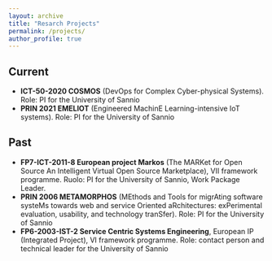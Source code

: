 ```yaml
---
layout: archive
title: "Resarch Projects"
permalink: /projects/
author_profile: true
---
```


## Current

* **ICT-50-2020 COSMOS** (DevOps for Complex Cyber-physical Systems). Role: PI for the University of Sannio
* **PRIN 2021 EMELIOT** (Engineered MachinE Learning-intensive IoT systems). Role: PI for the University of Sannio


## Past

* **FP7-ICT-2011-8 European project Markos** (The MARKet for Open Source An Intelligent Virtual Open Source Marketplace), VII framework programme. Ruolo: PI for the University of Sannio, Work Package Leader. 
* **PRIN 2006 METAMORPHOS** (MEthods and Tools for migrAting software systeMs towards web and service Oriented aRchitectures: exPerimental evaluation, usability, and technology tranSfer). Role: PI for the University of Sannio
* **FP6-2003-IST-2 Service Centric Systems Engineering**, European IP (Integrated Project), VI framework programme. Role: contact person and technical leader for the University of Sannio

